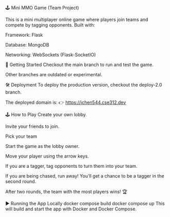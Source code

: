 🕹️ Mini MMO Game (Team Project)




This is a mini multiplayer online game where players join teams and compete by tagging opponents.
Built with:

Framework: Flask

Database: MongoDB

Networking: WebSockets (Flask-SocketIO)

🚀 Getting Started
Checkout the main branch to run and test the game.

Other branches are outdated or experimental.

🛠️ Deployment
To deploy the production version, checkout the deploy-2.0 branch.

The deployed domain is:
👉 https://jchen544.cse312.dev

🕹️ How to Play
Create your own lobby.

Invite your friends to join.

Pick your team

Start the game as the lobby owner.

Move your player using the arrow keys.

If you are a tagger, tag opponents to turn them into your team.

If you are being chased, run away!
You'll get a chance to be a tagger in the second round.

After two rounds, the team with the most players wins! 🏆

▶️ Running the App Locally
docker compose build
docker compose up
This will build and start the app with Docker and Docker Compose.

